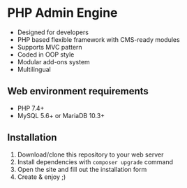 # PHP Admin Engine
* Designed for developers
* PHP based flexible framework with CMS-ready modules
* Supports MVC pattern
* Coded in OOP style
* Modular add-ons system
* Multilingual

## Web environment requirements
* PHP 7.4+
* MySQL 5.6+ or MariaDB 10.3+

## Installation
1. Download/clone this repository to your web server
2. Install dependencies with `composer upgrade` command
3. Open the site and fill out the installation form
4. Create & enjoy ;)
